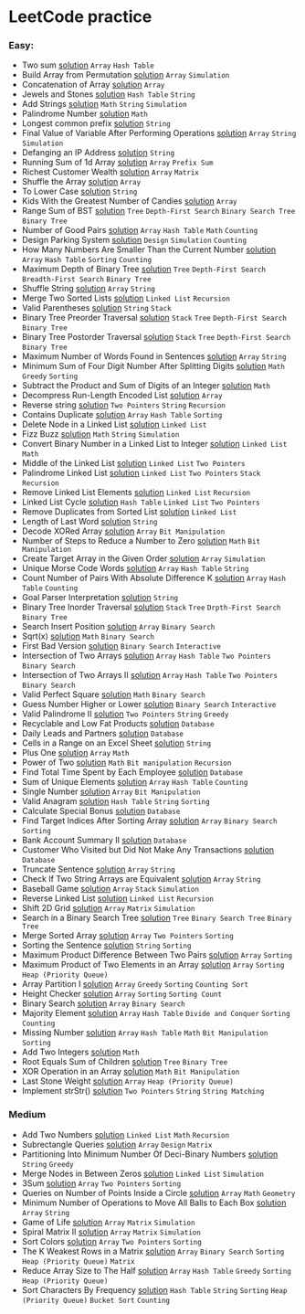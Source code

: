# LeetCode practice


### Easy:

- Two sum [solution](1-two-sum/1-two-sum.java) `Array` `Hash Table`
- Build Array from Permutation [solution](1920-build-array-from-permutation/1920-build-array-from-permutation.java) `Array` `Simulation`
- Concatenation of Array [solution](1929-concatenation-of-array/1929-concatenation-of-array.java) `Array`
- Jewels and Stones [solution](771-jewels-and-stones/771-jewels-and-stones.java) `Hash Table` `String`
- Add Strings [solution](415-add-strings/415-add-strings.java) `Math` `String` `Simulation`
- Palindrome Number [solution](9-palindrome-number/9-palindrome-number.java) `Math`
- Longest common prefix [solution](14-longest-common-prefix/14-longest-common-prefix.java) `String`
- Final Value of Variable After Performing Operations [solution](2011-final-value-of-variable-after-performing-operations/2011-final-value-of-variable-after-performing-operations.java) `Array` `String` `Simulation`
- Defanging an IP Address [solution](1108-defanging-an-ip-address/1108-defanging-an-ip-address.java) `String`
- Running Sum of 1d Array [solution](1480-running-sum-of-1d-array/1480-running-sum-of-1d-array.java) `Array` `Prefix Sum`
- Richest Customer Wealth [solution](1672-richest-customer-wealth/1672-richest-customer-wealth.java) `Array` `Matrix`
- Shuffle the Array [solution](1470-shuffle-the-array/1470-shuffle-the-array.java) `Array`
- To Lower Case [solution](709-to-lower-case/709-to-lower-case.java) `String`
- Kids With the Greatest Number of Candies [solution](1431-kids-with-the-greatest-number-of-candies/1431-kids-with-the-greatest-number-of-candies.java) `Array`
- Range Sum of BST [solution](938-range-sum-of-bst/938-range-sum-of-bst.java) `Tree` `Depth-First Search` `Binary Search Tree` `Binary Tree`
- Number of Good Pairs [solution](1512-number-of-good-pairs/1512-number-of-good-pairs.java) `Array` `Hash Table` `Math` `Counting`
- Design Parking System [solution](1603-design-parking-system/1603-design-parking-system.java) `Design` `Simulation` `Counting`
- How Many Numbers Are Smaller Than the Current Number [solution](1365-how-many-numbers-are-smaller-than-the-current-number/1365-how-many-numbers-are-smaller-than-the-current-number.java) `Array` `Hash Table` `Sorting` `Counting`
- Maximum Depth of Binary Tree [solution](104-maximum-depth-of-binary-tree/104-maximum-depth-of-binary-tree.java) `Tree` `Depth-First Search` `Breadth-First Search` `Binary Tree`
- Shuffle String [solution](1528-shuffle-string/1528-shuffle-string.java) `Array` `String`
- Merge Two Sorted Lists [solution](21-merge-two-sorted-lists/21-merge-two-sorted-lists.java) `Linked List` `Recursion`
- Valid Parentheses [solution](20-valid-parentheses/20-valid-parentheses.java) `String` `Stack`
- Binary Tree Preorder Traversal [solution](144-binary-tree-preorder-traversal/144-binary-tree-preorder-traversal.java) `Stack` `Tree` `Depth-First Search` `Binary Tree`
- Binary Tree Postorder Traversal [solution](145-binary-tree-postorder-traversal/145-binary-tree-postorder-traversal.java) `Stack` `Tree` `Depth-First Search` `Binary Tree`
- Maximum Number of Words Found in Sentences [solution](2114-maximum-number-of-words-found-in-sentences/2114-maximum-number-of-words-found-in-sentences.java) `Array` `String`
- Minimum Sum of Four Digit Number After Splitting Digits [solution](2160-minimum-sum-of-four-digit-number-after-splitting-digits/2160-minimum-sum-of-four-digit-number-after-splitting-digits.java) `Math` `Greedy` `Sorting`
- Subtract the Product and Sum of Digits of an Integer [solution](1281-subtract-the-product-and-sum-of-digits-of-an-integer/1281-subtract-the-product-and-sum-of-digits-of-an-integer.java) `Math`
- Decompress Run-Length Encoded List [solution](1313-decompress-run-length-encoded-list/1313-decompress-run-length-encoded-list.java) `Array`
- Reverse string [solution](344-reverse-string/344-reverse-string.java) `Two Pointers` `String` `Recursion`
- Contains Duplicate [solution](217-contains-duplicate/217-contains-duplicate.java) `Array` `Hash Table` `Sorting`
- Delete Node in a Linked List [solution](237-delete-node-in-a-linked-list/237-delete-node-in-a-linked-list.java) `Linked List`
- Fizz Buzz [solution](412-fizz-buzz/412-fizz-buzz.java) `Math` `String` `Simulation`
- Convert Binary Number in a Linked List to Integer [solution](1290-convert-binary-number-in-a-linked-list-to-integer/1290-convert-binary-number-in-a-linked-list-to-integer.java) `Linked List` `Math`
- Middle of the Linked List [solution](876-middle-of-the-linked-list/876-middle-of-the-linked-list.java) `Linked List` `Two Pointers`
- Palindrome Linked List [solution](234-palindrome-linked-list/234-palindrome-linked-list.java) `Linked List` `Two Pointers` `Stack` `Recursion`
- Remove Linked List Elements [solution](203-remove-linked-list-elements/203-remove-linked-list-elements.java) `Linked List` `Recursion`
- Linked List Cycle [solution](141-linked-list-cycle/141-linked-list-cycle.java) `Hash Table` `Linked List` `Two Pointers`
- Remove Duplicates from Sorted List [solution](83-remove-duplicates-from-sorted-list/83-remove-duplicates-from-sorted-list.java) `Linked List`
- Length of Last Word [solution](58-length-of-last-word/58-length-of-last-word.java) `String`
- Decode XORed Array [solution](1720-decode-xored-array/1720-decode-xored-array.java) `Array` `Bit Manipulation`
- Number of Steps to Reduce a Number to Zero [solution](1342-number-of-steps-to-reduce-a-number-to-zero/1342-number-of-steps-to-reduce-a-number-to-zero.java) `Math` `Bit Manipulation`
- Create Target Array in the Given Order [solution](1389-create-target-array-in-the-given-order/1389-create-target-array-in-the-given-order.java) `Array` `Simulation`
- Unique Morse Code Words [solution](804-unique-morse-code-words/804-unique-morse-code-words.java) `Array` `Hash Table` `String`
- Count Number of Pairs With Absolute Difference K [solution](2006-count-number-of-pairs-with-absolute-difference-k/2006-count-number-of-pairs-with-absolute-difference-k.java) `Array` `Hash Table` `Counting`
- Goal Parser Interpretation [solution](1678-goal-parser-interpretation/1678-goal-parser-interpretation.java) `String`
- Binary Tree Inorder Traversal [solution](94-binary-tree-inorder-traversal/94-binary-tree-inorder-traversal.java) `Stack` `Tree` `Drpth-First Search` `Binary Tree`
- Search Insert Position [solution](35-search-insert-position/35-search-insert-position.java) `Array` `Binary Search`
- Sqrt(x) [solution](69-sqrtx/69-sqrtx.java) `Math` `Binary Search`
- First Bad Version [solution](278-first-bad-version/278-first-bad-version.java) `Binary Search` `Interactive`
- Intersection of Two Arrays [solution](349-intersection-of-two-arrays/349-intersection-of-two-arrays.java) `Array` `Hash Table` `Two Pointers` `Binary Search`
- Intersection of Two Arrays II [solution](350-intersection-of-two-arrays-ii/350-intersection-of-two-arrays-ii.java) `Array` `Hash Table` `Two Pointers` `Binary Search`
- Valid Perfect Square [solution](367-valid-perfect-square/367-valid-perfect-square.java) `Math` `Binary Search`
- Guess Number Higher or Lower [solution](374-guess-number-higher-or-lower/374-guess-number-higher-or-lower.java) `Binary Search` `Interactive`
- Valid Palindrome II [solution](680-valid-palindrome-ii/680-valid-palindrome-ii.java) `Two Pointers` `String` `Greedy`
- Recyclable and Low Fat Products [solution](1757-recyclable-and-low-fat-products/1757-recyclable-and-low-fat-products.sql) `Database`
- Daily Leads and Partners [solution](1693-daily-leads-and-partners/1693-daily-leads-and-partners.sql) `Database`
- Cells in a Range on an Excel Sheet [solution](2194-cells-in-a-range-on-an-excel-sheet/2194-cells-in-a-range-on-an-excel-sheet.java) `String`
- Plus One [solution](66-plus-one/66-plus-one.java) `Array` `Math`
- Power of Two [solution](231-power-of-two/231-power-of-two.java) `Math` `Bit manipulation` `Recursion`
- Find Total Time Spent by Each Employee [solution](1741-find-total-time-spent-by-each-employee/1741-find-total-time-spent-by-each-employee.sql) `Database`
- Sum of Unique Elements [solution](1748-sum-of-unique-elements/1748-sum-of-unique-elements.java) `Array` `Hash Table` `Counting`
- Single Number [solution](136-single-number/136-single-number.java) `Array` `Bit Manipulation`
- Valid Anagram [solution](242-valid-anagram/242-valid-anagram.java) `Hash Table` `String` `Sorting`
- Calculate Special Bonus [solution](1873-calculate-special-bonus/1873-calculate-special-bonus.sql) `Database`
- Find Target Indices After Sorting Array [solution](2089-find-target-indices-after-sorting-array/2089-find-target-indices-after-sorting-array.java) `Array` `Binary Search` `Sorting`
- Bank Account Summary II [solution](1587-bank-account-summary-ii/1587-bank-account-summary-ii.sql) `Database`
- Customer Who Visited but Did Not Make Any Transactions [solution](1581-customer-who-visited-but-did-not-make-any-transactions/1581-customer-who-visited-but-did-not-make-any-transactions.sql) `Database`
- Truncate Sentence [solution](1816-truncate-sentence/1816-truncate-sentence.java) `Array` `String`
- Check If Two String Arrays are Equivalent [solution](1662-check-if-two-string-arrays-are-equivalent/1662-check-if-two-string-arrays-are-equivalent.java) `Array` `String`
- Baseball Game [solution](682-baseball-game/682-baseball-game.java) `Array` `Stack` `Simulation`
- Reverse Linked List [solution](206-reverse-linked-list/206-reverse-linked-list.java) `Linked List` `Recursion`
- Shift 2D Grid [solution](1260-shift-2d-grid/1260-shift-2d-grid.java) `Array` `Matrix` `Simulation`
- Search in a Binary Search Tree [solution](700-search-in-a-binary-search-tree/700-search-in-a-binary-search-tree.java) `Tree` `Binary Search Tree` `Binary Tree`
- Merge Sorted Array [solution](88-merge-sorted-array/88-merge-sorted-array.java) `Array` `Two Pointers` `Sorting`
- Sorting the Sentence [solution](1859-sorting-the-sentence/1859-sorting-the-sentence.java) `String` `Sorting`
- Maximum Product Difference Between Two Pairs [solution](1913-maximum-product-difference-between-two-pairs/1913-maximum-product-difference-between-two-pairs.java) `Array` `Sorting`
- Maximum Product of Two Elements in an Array [solution](1464-maximum-product-of-two-elements-in-an-array/1464-maximum-product-of-two-elements-in-an-array.java) `Array` `Sorting` `Heap (Priority Queue)` 
- Array Partition I [solution](561-array-partition-i/561-array-partition-i.java) `Array` `Greedy` `Sorting` `Counting Sort`
- Height Checker [solution](1051-height-checker/1051-height-checker.java) `Array` `Sorting` `Sorting Count`
- Binary Search [solution](704-binary-search/704-binary-search.java) `Array` `Binary Search`
- Majority Element [solution](169-majority-element/169-majority-element.java) `Array` `Hash Table` `Divide and Conquer` `Sorting` `Counting`
- Missing Number [solution](268-missing-number/268-missing-number.java) `Array` `Hash Table` `Math` `Bit Manipulation` `Sorting`
- Add Two Integers [solution](2-add-two-numbers/2-add-two-numbers.java) `Math`
- Root Equals Sum of Children [solution](2236-root-equals-sum-of-children/2236-root-equals-sum-of-children.java) `Tree` `Binary Tree`
- XOR Operation in an Array [solution](1486-xor-operation-in-an-array/1486-xor-operation-in-an-array.java) `Math` `Bit Manipulation`
- Last Stone Weight [solution](1046-last-stone-weight/1046-last-stone-weight.java) `Array` `Heap (Priority Queue)`
- Implement strStr() [solution](28-implement-strstr/28-implement-strstr.java) `Two Pointers` `String` `String Matching`

### Medium

- Add Two Numbers [solution](2-add-two-numbers/2-add-two-numbers.java) `Linked List` `Math` `Recursion`
- Subrectangle Queries [solution](1476-subrectangle-queries/1476-subrectangle-queries.java) `Array` `Design` `Matrix`
- Partitioning Into Minimum Number Of Deci-Binary Numbers [solution](1689-partitioning-into-minimum-number-of-deci-binary-numbers/1689-partitioning-into-minimum-number-of-deci-binary-numbers.java) `String` `Greedy`
- Merge Nodes in Between Zeros [solution](21-merge-two-sorted-lists/21-merge-two-sorted-lists.java) `Linked List` `Simulation`
- 3Sum [solution](15-3sum/15-3sum.java) `Array` `Two Pointers` `Sorting`
- Queries on Number of Points Inside a Circle [solution](1828-queries-on-number-of-points-inside-a-circle/1828-queries-on-number-of-points-inside-a-circle.java) `Array` `Math` `Geometry`
- Minimum Number of Operations to Move All Balls to Each Box [solution](1769-minimum-number-of-operations-to-move-all-balls-to-each-box/1769-minimum-number-of-operations-to-move-all-balls-to-each-box.java) `Array` `String`
- Game of Life [solution](289-game-of-life/289-game-of-life.java) `Array` `Matrix` `Simulation`
- Spiral Matrix II [solution](59-spiral-matrix-ii/59-spiral-matrix-ii.java) `Array` `Matrix` `Simulation`
- Sort Colors [solution](75-sort-colors/75-sort-colors.java) `Array` `Two Pointers` `Sorting`
- The K Weakest Rows in a Matrix [solution](1337-the-k-weakest-rows-in-a-matrix/1337-the-k-weakest-rows-in-a-matrix.java) `Array` `Binary Search` `Sorting` `Heap (Priority Queue)` `Matrix`
- Reduce Array Size to The Half [solution](1338-reduce-array-size-to-the-half/1338-reduce-array-size-to-the-half.java) `Array` `Hash Table` `Greedy` `Sorting` `Heap (Priority Queue)`
- Sort Characters By Frequency [solution](451-sort-characters-by-frequency/451-sort-characters-by-frequency.java) `Hash Table` `String` `Sorting` `Heap (Priority Queue)` `Bucket Sort` `Counting`
